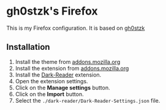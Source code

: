 # gh0stzk's Firefox

This is my Firefox configuration. It is based on [gh0stzk](https://github.com/gh0stzk/dotfiles/tree/master/misc/firefox)

## Installation

1. Install the theme from [addons.mozilla.org](https://addons.mozilla.org/en-US/firefox/addon/gh0stzk-s-firefox/)
2. Install the extension from [addons.mozilla.org](https://addons.mozilla.org/en-US/firefox/addon/gh0stzk-s-firefox-extension/)
3. Install the [Dark-Reader](https://addons.mozilla.org/en-US/firefox/addon/darkreader/) extension.
4. Open the extension settings.
5. Click on the **Manage settings** button.
6. Click on the **Import** button.
7. Select the `./dark-reader/Dark-Reader-Settings.json` file.
